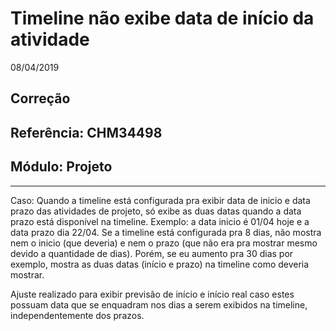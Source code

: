 # Timeline não exibe data de início da atividade
08/04/2019
## Correção
## Referência: CHM34498
## Módulo: Projeto
***

Caso: Quando a timeline está configurada pra exibir data de inicio e data prazo das atividades de projeto, só exibe as duas datas quando a data prazo está disponível na timeline. 
Exemplo: a data inicio é 01/04 hoje e a data prazo dia 22/04. Se a timeline está configurada pra 8 dias, não mostra nem o inicio (que deveria) e nem o prazo (que não era pra mostrar mesmo devido a quantidade de dias). Porém, se eu aumento pra 30 dias por exemplo, mostra as duas datas (início e prazo) na timeline como deveria mostrar.

Ajuste realizado para exibir previsão de início e início real caso estes possuam data que se enquadram nos dias a serem exibidos na timeline, independentemente dos prazos.